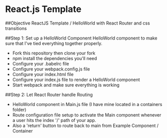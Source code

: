 React.js Template
========

##Objective
ReactJS Template / HelloWorld with React Router and css transitions

##Step 1: Set up a HelloWorld Component
HelloWorld component to make sure that I've tied everything together properly. 

 * Fork this repository then clone your fork
 * npm install the dependencies you'll need
 * Configure your .babelrc file
 * Configure your webpack.config.js file
 * Configure your index.html file
 * Configure your index.js file to render a HelloWorld component
 * Start webpack and make sure everything is working

##Step 2: Let React Router handle Routing

 * HelloWorld component in Main.js file (I have mine located in a containers folder)
 * Route configuration file setup to activate the Main component whenever a user hits the index '/' path of your app.
 * Also a 'return' button to route back to main from Example Component / Container
